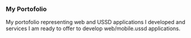 ### My Portofolio

My portofolio representing web and USSD applications I developed and services I am ready to offer to develop web/mobile.ussd applications.
